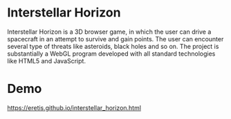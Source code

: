 # Interstellar Horizon

Interstellar Horizon is a 3D browser game, in which the user can drive a spacecraft in an attempt to survive and gain points. The user can encounter several type of threats like asteroids, black holes and so on. The project is substantially a WebGL program developed with all standard technologies like HTML5 and JavaScript. 

# Demo

https://eretis.github.io/interstellar_horizon.html
